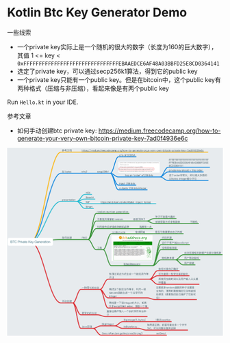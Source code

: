 Kotlin Btc Key Generator Demo
=============================

一些线索

- 一个private key实际上是一个随机的很大的数字（长度为160的巨大数字），其值 1 <= key < `0xFFFFFFFFFFFFFFFFFFFFFFFFFFFFFFFEBAAEDCE6AF48A03BBFD25E8CD0364141`
- 选定了private key，可以通过secp256k1算法，得到它的public key
- 一个private key只能有一个public key。但是在bitcoin中，这个public key有两种格式（压缩与非压缩），看起来像是有两个public key


Run `Hello.kt` in your IDE.

参考文章

- 如何手动创建btc private key: <https://medium.freecodecamp.org/how-to-generate-your-very-own-bitcoin-private-key-7ad0f4936e6c>

![demo](./images/demo.png)
